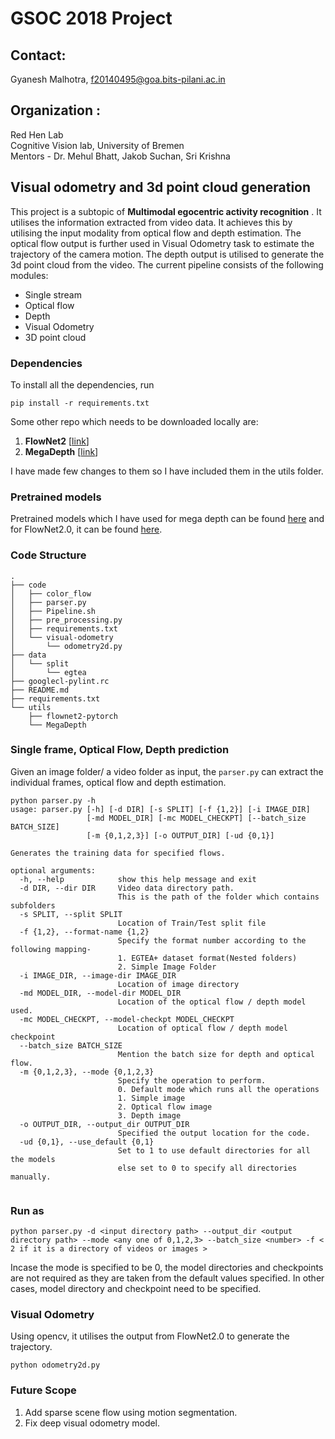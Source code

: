 # GSOC 2018 Project 
## Contact:
Gyanesh Malhotra, f20140495@goa.bits-pilani.ac.in


## Organization :
Red Hen Lab  
Cognitive Vision lab, University of Bremen  
Mentors - Dr. Mehul Bhatt, Jakob Suchan, Sri Krishna  

## Visual odometry and 3d point cloud generation ##
This project is a subtopic of **Multimodal egocentric activity recognition** . It utilises the information 
extracted from video data. It achieves this by utilising the input modality from optical flow and depth estimation.
The optical flow output is further used in Visual Odometry task to estimate the trajectory of the camera motion.
The depth output is utilised to generate the 3d point cloud from the video.
The current pipeline consists of the following modules:

  * Single stream
  * Optical flow
  * Depth
  * Visual Odometry
  * 3D point cloud

### Dependencies

To install all the dependencies, run 

``` 
pip install -r requirements.txt
```

Some other repo which needs to be downloaded locally are:

1. **FlowNet2** [[link](https://github.com/NVIDIA/flownet2-pytorch)]
2. **MegaDepth** [[link](https://github.com/lixx2938/MegaDepth)]

I have made few changes to them so I have included them in the utils folder.

### Pretrained models

Pretrained models which I have used for mega depth can be found [here](http://www.cs.cornell.edu/projects/megadepth/dataset/models/best_generalization_net_G.pth) and for FlowNet2.0, it can be found [here](https://drive.google.com/file/d/1hF8vS6YeHkx3j2pfCeQqqZGwA_PJq_Da/view?usp=sharing).


### Code Structure

```
.
├── code
│   ├── color_flow
│   ├── parser.py
│   ├── Pipeline.sh
│   ├── pre_processing.py
│   ├── requirements.txt
│   └── visual-odometry
│       └── odometry2d.py
├── data
│   └── split
│       └── egtea
├── googlecl-pylint.rc
├── README.md
├── requirements.txt
└── utils
    ├── flownet2-pytorch
    └── MegaDepth
```
      
### Single frame, Optical Flow, Depth prediction

Given an image folder/ a video folder as input, the ``parser.py`` can extract the individual frames, optical flow
and depth estimation.


```
python parser.py -h
usage: parser.py [-h] [-d DIR] [-s SPLIT] [-f {1,2}] [-i IMAGE_DIR]
                 [-md MODEL_DIR] [-mc MODEL_CHECKPT] [--batch_size BATCH_SIZE]
                 [-m {0,1,2,3}] [-o OUTPUT_DIR] [-ud {0,1}]

Generates the training data for specified flows.

optional arguments:
  -h, --help            show this help message and exit
  -d DIR, --dir DIR     Video data directory path.
                        This is the path of the folder which contains subfolders
  -s SPLIT, --split SPLIT
                        Location of Train/Test split file
  -f {1,2}, --format-name {1,2}
                        Specify the format number according to the following mapping-
                        1. EGTEA+ dataset format(Nested folders) 
                        2. Simple Image Folder
  -i IMAGE_DIR, --image-dir IMAGE_DIR
                        Location of image directory
  -md MODEL_DIR, --model-dir MODEL_DIR
                        Location of the optical flow / depth model used.
  -mc MODEL_CHECKPT, --model-checkpt MODEL_CHECKPT
                        Location of optical flow / depth model checkpoint
  --batch_size BATCH_SIZE
                        Mention the batch size for depth and optical flow.
  -m {0,1,2,3}, --mode {0,1,2,3}
                        Specify the operation to perform.
                        0. Default mode which runs all the operations 
                        1. Simple image
                        2. Optical flow image
                        3. Depth image
  -o OUTPUT_DIR, --output_dir OUTPUT_DIR
                        Specified the output location for the code.
  -ud {0,1}, --use_default {0,1}
                        Set to 1 to use default directories for all the models 
                        else set to 0 to specify all directories manually.


```
### Run as
```
python parser.py -d <input directory path> --output_dir <output directory path> --mode <any one of 0,1,2,3> --batch_size <number> -f < 2 if it is a directory of videos or images >
```
Incase the mode is specified to be 0, the model directories and checkpoints are not required as they are taken from the default values specified.
In other cases, model directory and checkpoint need to be specified.



### Visual Odometry

Using opencv, it utilises the output from FlowNet2.0 to generate the trajectory.

```
python odometry2d.py
```



### Future Scope

1. Add sparse scene flow using motion segmentation.
2. Fix deep visual odometry model.